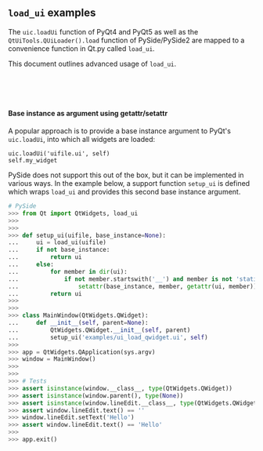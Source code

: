 ## `load_ui` examples

The `uic.loadUi` function of PyQt4 and PyQt5 as well as the `QtUiTools.QUiLoader().load` function of PySide/PySide2 are mapped to a convenience function in Qt.py called `load_ui`.

This document outlines advanced usage of `load_ui`.

<br>
<br>
<br>


#### Base instance as argument using getattr/setattr

A popular approach is to provide a base instance argument to PyQt's `uic.loadUi`, into which all widgets are loaded:


    uic.loadUi('uifile.ui', self)
    self.my_widget


PySide does not support this out of the box, but it can be implemented in various ways. In the example below, a support function `setup_ui` is defined which wraps `load_ui` and provides this second base instance argument.

```python
# PySide
>>> from Qt import QtWidgets, load_ui
>>> 
>>> 
>>> def setup_ui(uifile, base_instance=None):
...     ui = load_ui(uifile)
...     if not base_instance:
...         return ui
...     else:
...         for member in dir(ui):
...             if not member.startswith('__') and member is not 'staticMetaObject':
...                 setattr(base_instance, member, getattr(ui, member))
...         return ui
>>> 
>>> 
>>> class MainWindow(QtWidgets.QWidget):
...     def __init__(self, parent=None):
...         QtWidgets.QWidget.__init__(self, parent)
...         setup_ui('examples/ui_load_qwidget.ui', self)
>>> 
>>> app = QtWidgets.QApplication(sys.argv)
>>> window = MainWindow()
>>> 
>>> 
>>> # Tests
>>> assert isinstance(window.__class__, type(QtWidgets.QWidget))
>>> assert isinstance(window.parent(), type(None))
>>> assert isinstance(window.lineEdit.__class__, type(QtWidgets.QWidget))
>>> assert window.lineEdit.text() == ''
>>> window.lineEdit.setText('Hello')
>>> assert window.lineEdit.text() == 'Hello'
>>> 
>>> app.exit()
```
